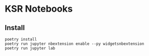 # KSR Notebooks

## Install

    poetry install
    poetry run jupyter nbextension enable --py widgetsnbextension
    poetry run jupyter lab
    
